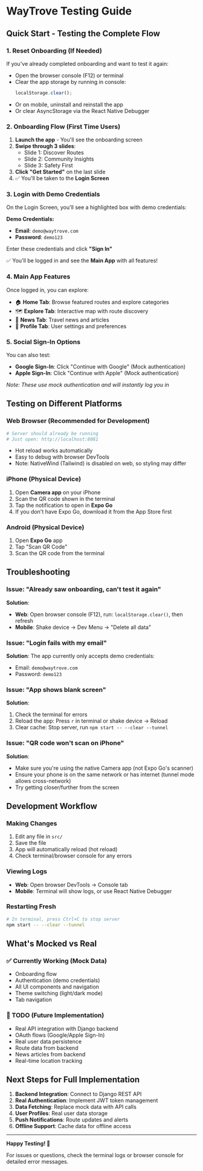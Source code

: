 # WayTrove Testing Guide

## Quick Start - Testing the Complete Flow

### 1. **Reset Onboarding (If Needed)**

If you've already completed onboarding and want to test it again:

- Open the browser console (F12) or terminal
- Clear the app storage by running in console:
  ```javascript
  localStorage.clear();
  ```
- Or on mobile, uninstall and reinstall the app
- Or clear AsyncStorage via the React Native Debugger

### 2. **Onboarding Flow (First Time Users)**

1. **Launch the app** - You'll see the onboarding screen
2. **Swipe through 3 slides**:
   - Slide 1: Discover Routes
   - Slide 2: Community Insights
   - Slide 3: Safety First
3. **Click "Get Started"** on the last slide
4. ✅ You'll be taken to the **Login Screen**

### 3. **Login with Demo Credentials**

On the Login Screen, you'll see a highlighted box with demo credentials:

**Demo Credentials:**

- **Email**: `demo@waytrove.com`
- **Password**: `demo123`

Enter these credentials and click **"Sign In"**

✅ You'll be logged in and see the **Main App** with all features!

### 4. **Main App Features**

Once logged in, you can explore:

- 🏠 **Home Tab**: Browse featured routes and explore categories
- 🗺️ **Explore Tab**: Interactive map with route discovery
- 📰 **News Tab**: Travel news and articles
- 👤 **Profile Tab**: User settings and preferences

### 5. **Social Sign-In Options**

You can also test:

- **Google Sign-In**: Click "Continue with Google" (Mock authentication)
- **Apple Sign-In**: Click "Continue with Apple" (Mock authentication)

_Note: These use mock authentication and will instantly log you in_

## Testing on Different Platforms

### **Web Browser** (Recommended for Development)

```bash
# Server should already be running
# Just open: http://localhost:8081
```

- Hot reload works automatically
- Easy to debug with browser DevTools
- Note: NativeWind (Tailwind) is disabled on web, so styling may differ

### **iPhone** (Physical Device)

1. Open **Camera app** on your iPhone
2. Scan the QR code shown in the terminal
3. Tap the notification to open in **Expo Go**
4. If you don't have Expo Go, download it from the App Store first

### **Android** (Physical Device)

1. Open **Expo Go** app
2. Tap "Scan QR Code"
3. Scan the QR code from the terminal

## Troubleshooting

### Issue: "Already saw onboarding, can't test it again"

**Solution**:

- **Web**: Open browser console (F12), run: `localStorage.clear()`, then refresh
- **Mobile**: Shake device → Dev Menu → "Delete all data"

### Issue: "Login fails with my email"

**Solution**: The app currently only accepts demo credentials:

- Email: `demo@waytrove.com`
- Password: `demo123`

### Issue: "App shows blank screen"

**Solution**:

1. Check the terminal for errors
2. Reload the app: Press `r` in terminal or shake device → Reload
3. Clear cache: Stop server, run `npm start -- --clear --tunnel`

### Issue: "QR code won't scan on iPhone"

**Solution**:

- Make sure you're using the native Camera app (not Expo Go's scanner)
- Ensure your phone is on the same network or has internet (tunnel mode allows cross-network)
- Try getting closer/further from the screen

## Development Workflow

### Making Changes

1. Edit any file in `src/`
2. Save the file
3. App will automatically reload (hot reload)
4. Check terminal/browser console for any errors

### Viewing Logs

- **Web**: Open browser DevTools → Console tab
- **Mobile**: Terminal will show logs, or use React Native Debugger

### Restarting Fresh

```bash
# In terminal, press Ctrl+C to stop server
npm start -- --clear --tunnel
```

## What's Mocked vs Real

### ✅ Currently Working (Mock Data)

- Onboarding flow
- Authentication (demo credentials)
- All UI components and navigation
- Theme switching (light/dark mode)
- Tab navigation

### 🚧 TODO (Future Implementation)

- Real API integration with Django backend
- OAuth flows (Google/Apple Sign-In)
- Real user data persistence
- Route data from backend
- News articles from backend
- Real-time location tracking

## Next Steps for Full Implementation

1. **Backend Integration**: Connect to Django REST API
2. **Real Authentication**: Implement JWT token management
3. **Data Fetching**: Replace mock data with API calls
4. **User Profiles**: Real user data storage
5. **Push Notifications**: Route updates and alerts
6. **Offline Support**: Cache data for offline access

---

**Happy Testing! 🎉**

For issues or questions, check the terminal logs or browser console for detailed error messages.
